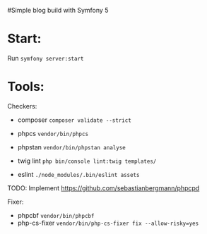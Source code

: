 #Simple blog build with Symfony 5

# Start:
Run ````symfony server:start```` 

# Tools:
Checkers:
- composer ```composer validate --strict```
- phpcs ```vendor/bin/phpcs```
- phpstan ```vendor/bin/phpstan analyse```
- twig lint ```php bin/console lint:twig templates/```


- eslint ```./node_modules/.bin/eslint assets```

TODO:
Implement https://github.com/sebastianbergmann/phpcpd

Fixer:
- phpcbf ```vendor/bin/phpcbf```
- php-cs-fixer ```vendor/bin/php-cs-fixer fix --allow-risky=yes```
